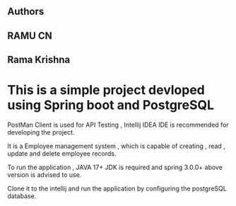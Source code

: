 ## Authors
##  RAMU CN
##  Rama Krishna

# This is a simple project devloped using Spring boot and PostgreSQL 

PostMan Client is used for API Testing , Intellij IDEA IDE is recommended for developing the project.

It is a Employee management system , which is capable of creating , read , update and delete employee records.

To run the application , JAVA 17+ JDK is required and spring 3.0.0+ above version is advised to use.

Clone it to the intellij and run the application by configuring the postgreSQL database.
